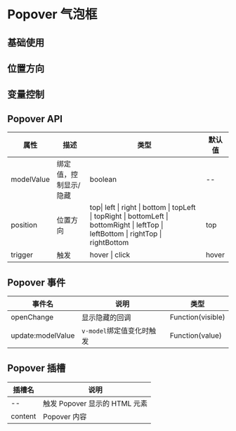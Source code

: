 <script setup>
import demo from './demo.vue'
import Position from './position.vue'
import  ModelDemo from './model.vue'
</script>

# Popover 气泡框

## 基础使用

<Preview comp-name="Popover" demo-name="demo">
  <demo />
</Preview>

## 位置方向

<Preview comp-name="Popover" demo-name="position">
  <Position />
</Preview>

## 变量控制

<Preview comp-name="Popover" demo-name="model">
  <ModelDemo />
</Preview>

## Popover API

| 属性       | 描述                  | 类型                                                                                                                                  | 默认值 |
| ---------- | --------------------- | ------------------------------------------------------------------------------------------------------------------------------------- | ------ |
| modelValue | 绑定值，控制显示/隐藏 | boolean                                                                                                                               | --     |
| position   | 位置方向              | top\| left \| right \| bottom \| topLeft \| topRight \| bottomLeft \| bottomRight \| leftTop \| leftBottom \| rightTop \| rightBottom | top    |
| trigger    | 触发                  | hover \| click                                                                                                                        | hover  |

## Popover 事件

| 事件名            | 说明                      | 类型              |
| ----------------- | ------------------------- | ----------------- |
| openChange        | 显示隐藏的回调            | Function(visible) |
| update:modelValue | `v-model`绑定值变化时触发 | Function(value)   |

## Popover 插槽

| 插槽名  | 说明                          |
| ------- | ----------------------------- |
| --      | 触发 Popover 显示的 HTML 元素 |
| content | Popover 内容                  |
